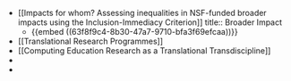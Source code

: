 - [[Impacts for whom? Assessing inequalities in NSF-funded broader impacts using the Inclusion-Immediacy Criterion]]
  title:: Broader Impact
	- {{embed ((63f8f9c4-8b30-47a7-9710-bfa3f69efcaa))}}
- [[Translational Research Programmes]]
- [[Computing Education Research as a Translational Transdiscipline]]
-
-